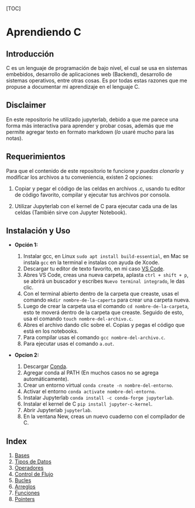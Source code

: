 [TOC]
# Aprendiendo C

## Introducción
C es un lenguaje de programación de bajo nivel, el cual se usa en sistemas embebidos, desarrollo de aplicaciones web (Backend), desarrollo de sistemas operativos, entre otras cosas. Es por todas estas razones que me propuse a documentar mi aprendizaje en el lenguaje C.

## Disclaimer
En este repositorio he utilizado jupyterlab, debido a que me parece una forma más interactiva para aprender y probar cosas, además que me permite agregar texto en formato markdown (*lo* usaré mucho para las notas). 

## Requerimientos
Para que el contenido de este repositorio te funcione *y puedas clonarlo* y modificar los archivos a tu conveniencia, existen 2 opciones:

1. Copiar y pegar el código de las celdas en archivos .c, usando tu editor de código favorito, compilar y ejecutar tus archivos por consola.

2. Utilizar Jupyterlab con el kernel de C para ejecutar cada una de las celdas (También sirve con Jupyter Notebook).

## Instalación y Uso
 
- **Opción 1:**
    1. Instalar gcc,  en Linux `sudo apt install build-essential`, en Mac se instala  `gcc` en la terminal e instalas con ayuda de Xcode.
    2. Descargar tu editor de texto favorito, en mi caso [VS Code](https://code.visualstudio.com/download).
    3. Abres VS Code, creas una nueva carpeta, aplasta `ctrl + shift + p`, se abrirá un buscador y escribes `Nuevo terminal integrado`, le das clic.
    4. Con el terminal abierto dentro de la carpeta que creaste, usas el comando `mkdir nombre-de-la-caperta` para crear una carpeta nueva.
    5. Luego de crear la carpeta usa el comando `cd nombre-de-la-carpeta`, esto te moverá dentro de la carpeta que creaste. Seguido de esto, usa el comando `touch nombre-del-archivo.c`.
    6. Abres el archivo dando clic sobre el. Copias y pegas el código que está en los notebooks.
    7. Para compilar usas el comando `gcc nombre-del-archivo.c`.
    8. Para ejecutar usas el comando `a.out`.

- **Opcion 2:**
    1. Descargar [Conda](https://www.anaconda.com/products/individual).
    2. Agregar conda al PATH (En muchos casos no se agrega automáticamente). 
    3. Crear un entorno virtual `conda create -n nombre-del-entorno`.
    4. Activar el entorno `conda activate nombre-del-entorno`.
    5. Instalar Jupyterlab `conda install -c conda-forge jupyterlab`.
    6. Instalar el kernel de C `pip install jupyter-c-kernel`.
    7. Abrir Jupyterlab `jupyterlab`.
    8. En la ventana New, creas un nuevo cuaderno con el compilador de C.

## Index
1. [Bases](https://github.com/jatobrun/C/blob/main/src/Basics.ipynb)
2. [Tipos de Datos](https://github.com/jatobrun/C/blob/main/src/Data-Types.ipynb)
3. [Operadores](https://github.com/jatobrun/C/blob/main/src/Operators.ipynb)
4. [Control de Flujo](https://github.com/jatobrun/C/blob/main/src/Logic-Control.ipynb)
5. [Bucles](https://github.com/jatobrun/C/blob/main/src/Loops.ipynb)
6. [Arreglos](https://github.com/jatobrun/C/blob/main/src/Arrays.ipynb)
7. [Funciones](https://github.com/jatobrun/C/blob/main/src/Functions.ipynb)
8. [Pointers](https://github.com/jatobrun/C/blob/main/src/Pointers.ipynb)

